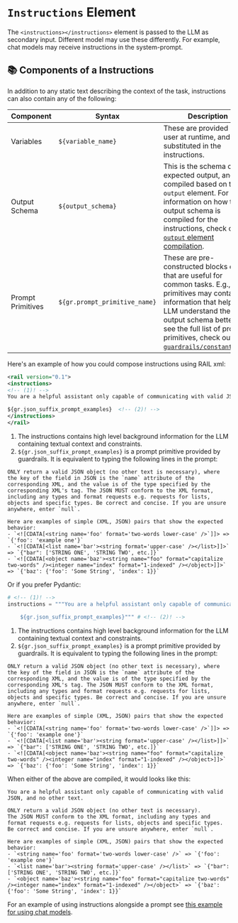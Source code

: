 # `Instructions` Element

The `<instructions></instructions>` element is passed to the LLM as secondary input. Different model may use these differently. For example, chat models may receive instructions in the system-prompt.

## 📚 Components of a Instructions

In addition to any static text describing the context of the task, instructions can also contain any of the following:

| Component         | Syntax                   | Description                                                                                                                                                                                                                                                                                                                             |
|-------------------|--------------------------|-----------------------------------------------------------------------------------------------------------------------------------------------------------------------------------------------------------------------------------------------------------------------------------------------------------------------------------------|
| Variables         | `${variable_name}`        | These are provided by the user at runtime, and substituted in the instructions.                                                                                                                                                                                                                                                             |
| Output Schema     | `${output_schema}`      | This is the schema of the expected output, and is compiled based on the  `output` element.  For more information on how the output schema is compiled for the instructions, check out [`output` element compilation](../output/#adding-compiled-output-element-to-prompt).                                                                    |
| Prompt Primitives | `${gr.prompt_primitive_name}` | These are pre-constructed blocks of text that are useful for common tasks. E.g., some primitives may contain information that helps the LLM understand the output schema better.  To see the full list of prompt primitives, check out [`guardrails/constants.xml`](https://github.com/guardrails-ai/guardrails/blob/main/guardrails/constants.xml). |


Here's an example of how you could compose instructions using RAIL xml:
```xml
<rail version="0.1">
<instructions>
<!-- (1)! -->
You are a helpful assistant only capable of communicating with valid JSON, and no other text.

${gr.json_suffix_prompt_examples}  <!-- (2)! -->
</instructions>
</rail>
```

1. The instructions contains high level background information for the LLM containing textual context and constraints.
2. `${gr.json_suffix_prompt_examples}` is a prompt primitive provided by guardrails. It is equivalent to typing the following lines in the prompt:
````
ONLY return a valid JSON object (no other text is necessary), where the key of the field in JSON is the `name` attribute of the corresponding XML, and the value is of the type specified by the corresponding XML's tag. The JSON MUST conform to the XML format, including any types and format requests e.g. requests for lists, objects and specific types. Be correct and concise. If you are unsure anywhere, enter `null`.

Here are examples of simple (XML, JSON) pairs that show the expected behavior:
- `<![CDATA[<string name='foo' format='two-words lower-case' />`]]> => `{'foo': 'example one'}`
- `<![CDATA[<list name='bar'><string format='upper-case' /></list>]]>` => `{"bar": ['STRING ONE', 'STRING TWO', etc.]}`
- `<![CDATA[<object name='baz'><string name="foo" format="capitalize two-words" /><integer name="index" format="1-indexed" /></object>]]>` => `{'baz': {'foo': 'Some String', 'index': 1}}`
````

Or if you prefer Pydantic:
```py
# <!-- (1)! -->
instructions = """You are a helpful assistant only capable of communicating with valid JSON, and no other text.

    ${gr.json_suffix_prompt_examples}""" # <!-- (2)! -->
```


1. The instructions contains high level background information for the LLM containing textual context and constraints.
2. `${gr.json_suffix_prompt_examples}` is a prompt primitive provided by guardrails. It is equivalent to typing the following lines in the prompt:
````
ONLY return a valid JSON object (no other text is necessary), where the key of the field in JSON is the `name` attribute of the corresponding XML, and the value is of the type specified by the corresponding XML's tag. The JSON MUST conform to the XML format, including any types and format requests e.g. requests for lists, objects and specific types. Be correct and concise. If you are unsure anywhere, enter `null`.

Here are examples of simple (XML, JSON) pairs that show the expected behavior:
- `<![CDATA[<string name='foo' format='two-words lower-case' />`]]> => `{'foo': 'example one'}`
- `<![CDATA[<list name='bar'><string format='upper-case' /></list>]]>` => `{"bar": ['STRING ONE', 'STRING TWO', etc.]}`
- `<![CDATA[<object name='baz'><string name="foo" format="capitalize two-words" /><integer name="index" format="1-indexed" /></object>]]>` => `{'baz': {'foo': 'Some String', 'index': 1}}`
````

When either of the above are compiled, it would looks like this:
```
You are a helpful assistant only capable of communicating with valid JSON, and no other text.

ONLY return a valid JSON object (no other text is necessary).
The JSON MUST conform to the XML format, including any types and format requests e.g. requests for lists, objects and specific types.
Be correct and concise. If you are unsure anywhere, enter `null`.

Here are examples of simple (XML, JSON) pairs that show the expected behavior:
- `<string name='foo' format='two-words lower-case' />` => `{'foo': 'example one'}`
- `<list name='bar'><string format='upper-case' /></list>` => `{"bar": ['STRING ONE', 'STRING TWO', etc.]}`
- `<object name='baz'><string name="foo" format="capitalize two-words" /><integer name="index" format="1-indexed" /></object>` => `{'baz': {'foo': 'Some String', 'index': 1}}`
```


For an example of using instructions alongside a prompt see [this example for using chat models](../examples/guardrails_with_chat_models.ipynb).